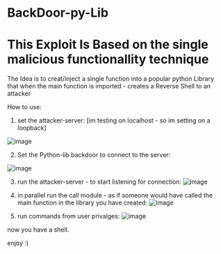 # BackDoor-py-Lib
# This Exploit Is Based on the single malicious functionallity technique

The Idea is to creat/inject a single function into a popular python Library
that when the main function is imported - creates a Reverse Shell to an attacker

How to use:
1. set the attacker-server: [im testing on localhost - so im setting on a loopback]

  ![image](https://user-images.githubusercontent.com/89795917/134780233-182d8460-e8e2-4e29-9dc6-2c2f0a578921.png)

2. Set the Python-lib backdoor to connect to the server:

  ![image](https://user-images.githubusercontent.com/89795917/134780256-8ed5327e-2e23-4019-bcec-4c2c26edf1e3.png)

3. run the attacker-server - to start listening for connection:
  ![image](https://user-images.githubusercontent.com/89795917/134787943-316459ba-8758-44a8-9b9a-455de345ab46.png)

4. in parallel run the call module - as if someone would have called the main function in the library you have created:
  ![image](https://user-images.githubusercontent.com/89795917/134787958-4525be81-2c6b-48c0-ae8b-8ae99490b99e.png)
  
5. run commands from user privalges:
  ![image](https://user-images.githubusercontent.com/89795917/134787966-5bc1f4c3-26c4-489e-bb24-32ef67046c82.png)

now you have a shell.


enjoy :)

